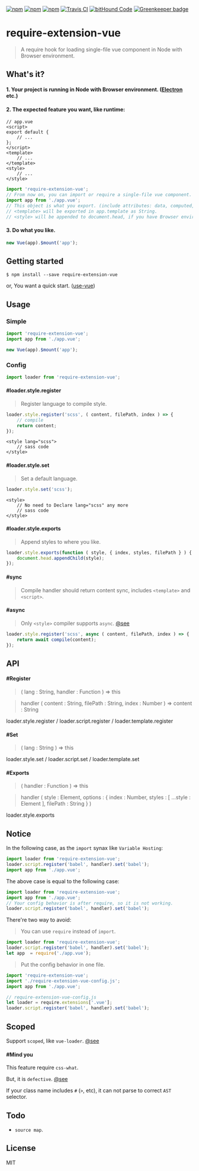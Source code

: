 [![npm](https://img.shields.io/npm/l/require-extension-vue.svg?style=flat-square)](https://www.npmjs.org/package/require-extension-vue)
[![npm](https://img.shields.io/npm/v/require-extension-vue.svg?style=flat-square)](https://www.npmjs.org/package/require-extension-vue)
[![npm](https://img.shields.io/npm/dm/require-extension-vue.svg?style=flat-square)](https://www.npmjs.org/package/require-extension-vue)
[![Travis CI](https://img.shields.io/travis/lixinliang/require-extension-vue.svg?style=flat-square)](https://travis-ci.org/lixinliang/mrequire-extension-vue)
[![bitHound Code](https://www.bithound.io/github/lixinliang/require-extension-vue/badges/code.svg)](https://www.bithound.io/github/lixinliang/require-extension-vue)
[![Greenkeeper badge](https://badges.greenkeeper.io/lixinliang/require-extension-vue.svg)](https://greenkeeper.io/)

# require-extension-vue
> A require hook for loading single-file vue component in Node with Browser environment.

## What's it?

#### 1. Your project is running in Node with Browser environment. ([Electron](https://electron.atom.io/) etc.)

#### 2. The expected feature you want, like runtime:

```vue
// app.vue
<script>
export default {
    // ...
};
</script>
<template>
    // ...
</template>
<style>
    // ...
</style>
```

```js
import 'require-extension-vue';
// From now on, you can import or require a single-file vue component.
import app from './app.vue';
// This object is what you export. (include attributes: data, computed, created etc.)
// <template> will be exported in app.template as String.
// <style> will be appended to document.head, if you have Browser environment.
```

#### 3. Do what you like.

```js
new Vue(app).$mount('app');
```

## Getting started

```
$ npm install --save require-extension-vue
```

or, You want a quick start. ([use-vue](https://www.npmjs.com/package/use-vue))

## Usage

### Simple

```js
import 'require-extension-vue';
import app from './app.vue';

new Vue(app).$mount('app');
```

### Config

```js
import loader from 'require-extension-vue';
```

#### #loader.style.register
> Register language to compile style.

```js
loader.style.register('scss', ( content, filePath, index ) => {
    // compile
    return content;
});
```

```vue
<style lang="scss">
    // sass code
</style>
```

#### #loader.style.set
> Set a default language.

```js
loader.style.set('scss');
```

```vue
<style>
    // No need to Declare lang="scss" any more
    // sass code
</style>
```

#### #loader.style.exports
> Append styles to where you like.

```js
loader.style.exports(function ( style, { index, styles, filePath } ) {
    document.head.appendChild(style);
});
```

#### #sync
> Compile handler should return content sync, includes `<template>` and `<script>`.

#### #async
> Only `<style>` compiler supports `async`. [@see](https://github.com/lixinliang/require-extension-vue/blob/master/index.js#L135)

```js
loader.style.register('scss', async ( content, filePath, index ) => {
    return await compile(content);
});
```

## API

#### #Register
> ( lang : String, handler : Function ) => this

> handler ( content : String, filePath : String, index : Number ) => content : String

loader.style.register / loader.script.register / loader.template.register

#### #Set
> ( lang : String ) => this

loader.style.set / loader.script.set / loader.template.set

#### #Exports
> ( handler : Function ) => this

> handler ( style : Element, options : { index : Number, styles : [ ...style : Element ], filePath : String } )

loader.style.exports

## Notice

In the following case, as the `import` synax like `Variable Hosting`:

```js
import loader from 'require-extension-vue';
loader.script.register('babel', handler).set('babel');
import app from './app.vue';
```

The above case is equal to the following case:

```js
import loader from 'require-extension-vue';
import app from './app.vue';
// Your config behavior is after require, so it is not working.
loader.script.register('babel', handler).set('babel');
```

There're two way to avoid:

> You can use `require` instead of `import`.

```js
import loader from 'require-extension-vue';
loader.script.register('babel', handler).set('babel');
let app  = require('./app.vue');
```

> Put the config behavior in one file.

```js
import 'require-extension-vue';
import './require-extension-vue-config.js';
import app from './app.vue';
```

```js
// require-extension-vue-config.js
let loader = require.extensions['.vue'];
loader.script.register('babel', handler).set('babel');
```

## Scoped

Support `scoped`, like `vue-loader`. [@see](https://github.com/vuejs/vue-loader/blob/master/docs/en/features/scoped-css.md)

#### #Mind you

This feature require `css-what`.

But, it is `defective`. [@see](https://github.com/fb55/css-what/blob/master/stringify.js#L53)

If your class name includes `#` (`>`, etc), it can not parse to correct `AST` selector.

## Todo

* `source map`.

## License

MIT
